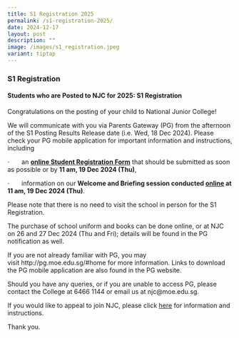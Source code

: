 ```yaml
---
title: S1 Registration 2025
permalink: /s1-registration-2025/
date: 2024-12-17
layout: post
description: ""
image: /images/s1_registration.jpeg
variant: tiptap
---
```

<h3><strong>S1 Registration</strong></h3>
<h4><strong>Students who are Posted to NJC for 2025: S1 Registration</strong></h4>
<p>Congratulations on the posting of your child to National Junior College!</p>
<p>We will communicate with you via Parents Gateway (PG) from the afternoon
of the S1 Posting Results Release date (i.e. Wed, 18 Dec 2024). Please
check your PG mobile application for important information and instructions,
including</p>
<p>·&nbsp;&nbsp;&nbsp;&nbsp;&nbsp;&nbsp; an&nbsp;<strong><a href="https://go.gov.sg/njc2024s1regform" rel="noopener noreferrer nofollow" target="_blank">online Student Registration Form</a></strong>&nbsp;that
should be submitted as soon as possible or by <strong>11 am, 19 Dec 2024 (Thu)</strong>,</p>
<p>·&nbsp;&nbsp;&nbsp;&nbsp;&nbsp;&nbsp; information on our&nbsp;<strong>Welcome and Briefing session conducted <u>online</u> at 11 am, 19 Dec 2024 (Thu)</strong>.</p>
<p>Please note that there is no need to visit the school in person for the
S1 Registration.</p>
<p>The purchase of school uniform and books can be done online, or at NJC
on 26 and 27 Dec 2024 (Thu and Fri); details will be found in the PG notification
as well.</p>
<p>If you are not already familiar with PG, you may visit&nbsp;<a rel="noopener noreferrer nofollow" target="_blank">http://pg.moe.edu.sg/#home</a>&nbsp;for
more information. Links to download the PG mobile application are also
found in the PG website.</p>
<p>Should you have any queries, or if you are unable to access PG, please
contact the College at 6466 1144 or email us at&nbsp;<a rel="noopener noreferrer nofollow" target="_blank">njc@moe.edu.sg</a>.</p>
<p>If you would like to appeal to join NJC, please click&nbsp;<a href="https://nationaljc.moe.edu.sg/admissions/ip-sec-1-posting/" rel="noopener noreferrer nofollow" target="_blank">here</a>&nbsp;for
information and instructions.</p>
<p>Thank you.</p>
